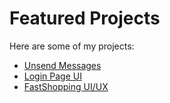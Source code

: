 # Featured Projects

Here are some of my projects:

- [Unsend Messages](./unsend-messages.md)
- [Login Page UI](./login-page.md)
- [FastShopping UI/UX](./fast-shopping.md)
